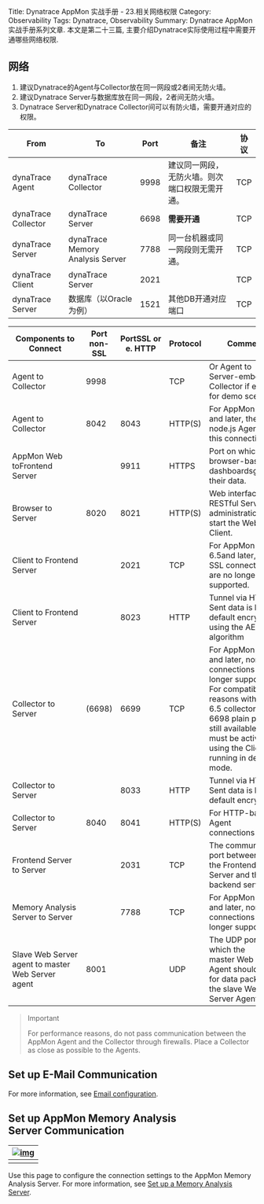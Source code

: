 Title: Dynatrace AppMon 实战手册 - 23.相关网络权限
Category: Observability
Tags: Dynatrace, Observability
Summary: Dynatrace AppMon 实战手册系列文章. 本文是第二十三篇, 主要介绍Dynatrace实际使用过程中需要开通哪些网络权限.

## 网络

1. 建议Dynatrace的Agent与Collector放在同一网段或2者间无防火墙。
2. 建议Dynatrace Server与数据库放在同一网段，2者间无防火墙。
3. Dynatrace Server和Dynatrace Collector间可以有防火墙，需要开通对应的权限。

| From                | To                               | Port | 备注                                           | 协议 |
| ------------------- | -------------------------------- | ---- | ---------------------------------------------- | ---- |
| dynaTrace Agent     | dynaTrace Collector              | 9998 | 建议同一网段，无防火墙。则次端口权限无需开通。 | TCP  |
| dynaTrace Collector | dynaTrace Server                 | 6698 | **需要开通**                                   | TCP  |
| dynaTrace Server    | dynaTrace Memory Analysis Server | 7788 | 同一台机器或同一网段则无需开通。               | TCP  |
| dynaTrace Client    | dynaTrace Server                 | 2021 |                                                | TCP  |
| dynaTrace Server    | 数据库（以Oracle为例）           | 1521 | 其他DB开通对应端口                             | TCP  |

| Components to Connect                             | Port non-SSL | PortSSL or e. HTTP | Protocol | Comment                                                                                                                                                                                                                       |
| ------------------------------------------------- | ------------ | ------------------ | -------- | ----------------------------------------------------------------------------------------------------------------------------------------------------------------------------------------------------------------------------- |
| Agent to Collector                                | 9998         |                    | TCP      | Or Agent to Server-embedded Collector if enabled for demo scenarios                                                                                                                                                           |
| Agent to Collector                                | 8042         | 8043               | HTTP(S)  | For AppMon 6.2 and later, the node.js Agent uses this connection. 1)                                                                                                                                                          |
| AppMon Web toFrontend Server                      |              | 9911               | HTTPS    | Port on which browser-based dashboardsget their data.                                                                                                                                                                         |
| Browser to Server                                 | 8020         | 8021               | HTTP(S)  | Web interface for RESTful Server administration, to start the Webstart Client.                                                                                                                                                |
| Client to Frontend Server                         |              | 2021               | TCP      | For AppMon 6.5and later, non-SSL connections are no longer supported.                                                                                                                                                         |
| Client to Frontend Server                         |              | 8023               | HTTP     | Tunnel via HTTP. Sent data is by default encrypted using the AES algorithm                                                                                                                                                    |
| Collector to Server                               | (6698)       | 6699               | TCP      | For AppMon 6.5 and later, non-SSL connections are no longer supported. For compatibility reasons with pre-6.5 collectors the 6698 plain port is still available and must be activated using the Client running in debug mode. |
| Collector to Server                               |              | 8033               | HTTP     | Tunnel via HTTP. Sent data is by default encrypted.                                                                                                                                                                           |
| Collector to Server                               | 8040         | 8041               | HTTP(S)  | For HTTP-based Agent connections 1)                                                                                                                                                                                           |
| Frontend Server to Server                         |              | 2031               | TCP      | The communication port between the Frontend Server and the backend server.                                                                                                                                                    |
| Memory Analysis Server to Server                  |              | 7788               | TCP      | For AppMon 6.5 and later, non-SSL connections are no longer supported.                                                                                                                                                        |
| Slave Web Server agent to master Web Server agent | 8001         |                    | UDP      | The UDP port on which the master Web Server Agent should listen for data packets of the slave Web Server Agent                                                                                                                |

> Important
>
> For performance reasons, do not pass communication between the AppMon Agent and the Collector through firewalls. Place a Collector as close as possible to the Agents.

## Set up E-Mail Communication

For more information, see [Email configuration](https://community.dynatrace.com/community/display/DOCDT65/Email).

## Set up AppMon Memory Analysis Server Communication

| [![img](https://community.dynatrace.com/community/download/thumbnails/221381541/ManageServersServicesAnalysisServer.png?version=1&modificationDate=1398370369357&api=v2)](https://community.dynatrace.com/community/download/attachments/221381541/ManageServersServicesAnalysisServer.png?api=v2) |
| ---------------------------------------- |
|                                          |

Use this page to configure the connection settings to the AppMon Memory Analysis Server. For more information, see [Set up a Memory Analysis Server](https://community.dynatrace.com/community/display/DOCDT65/Set+up+a+Memory+Analysis+Server).
